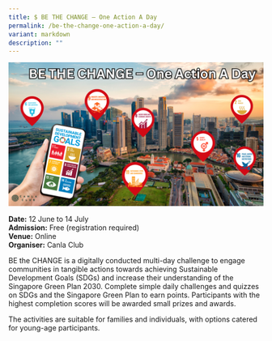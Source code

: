 ```yaml
---
title: $ BE THE CHANGE – One Action A Day
permalink: /be-the-change-one-action-a-day/
variant: markdown
description: ""
---
```

![Be_The_Change](/images/Initiatives/BE_THE_CHANGE___One_Action_A_Day.png)
 
 **Date:** 12 June to 14 July <br> 
**Admission:** Free (registration required) <br> 
**Venue:** Online <br> 
**Organiser:** Canla Club

BE the CHANGE is a digitally conducted multi-day challenge to engage communities in tangible actions towards achieving Sustainable Development Goals (SDGs) and increase their understanding of the Singapore Green Plan 2030. Complete simple daily challenges and quizzes on SDGs and the Singapore Green Plan to earn points. Participants with the highest completion scores will be awarded small prizes and awards.

The activities are suitable for families and individuals, with options catered for young-age participants.

 

<a target="_blank" class="btn-link" href="https://bethechangesg.com/"><img src="/images/gogreensg_website-32.png"></a> 


<style> 
.btn-link { 
display: none; 
} 

a.btn-link[target="_blank"]:after { 
display: none; 
} 

.btn-link > img { 
width: 100%; 
} 
</style>